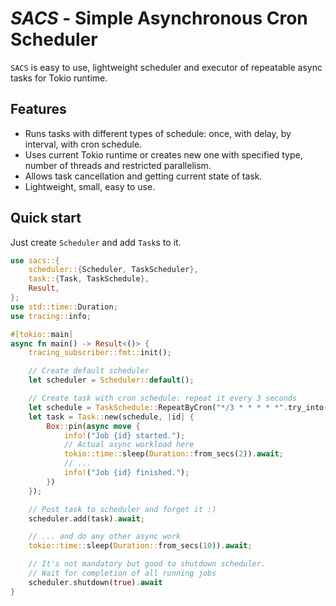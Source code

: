 # *SACS* - Simple Asynchronous Cron Scheduler

`SACS` is easy to use, lightweight scheduler and executor of repeatable async tasks for Tokio runtime.

## Features

- Runs tasks with different types of schedule: once, with delay, by interval, with cron schedule.
- Uses current Tokio runtime or creates new one with specified type, number of threads and restricted parallelism.
- Allows task cancellation and getting current state of task.
- Lightweight, small, easy to use.

## Quick start

Just create `Scheduler` and add `Task`s to it.

```rust
use sacs::{
    scheduler::{Scheduler, TaskScheduler},
    task::{Task, TaskSchedule},
    Result,
};
use std::time::Duration;
use tracing::info;

#[tokio::main]
async fn main() -> Result<()> {
    tracing_subscriber::fmt::init();

    // Create default scheduler
    let scheduler = Scheduler::default();

    // Create task with cron schedule: repeat it every 3 seconds
    let schedule = TaskSchedule::RepeatByCron("*/3 * * * * *".try_into()?);
    let task = Task::new(schedule, |id| {
        Box::pin(async move {
            info!("Job {id} started.");
            // Actual async workload here
            tokio::time::sleep(Duration::from_secs(2)).await;
            // ...
            info!("Job {id} finished.");
        })
    });

    // Post task to scheduler and forget it :)
    scheduler.add(task).await;

    // ... and do any other async work
    tokio::time::sleep(Duration::from_secs(10)).await;

    // It's not mandatory but good to shutdown scheduler.
    // Wait for completion of all running jobs
    scheduler.shutdown(true).await
}
```

